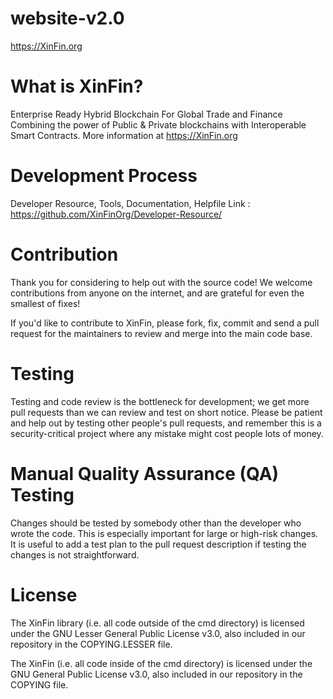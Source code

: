 # website-v2.0
https://XinFin.org 

# What is XinFin?
Enterprise Ready Hybrid Blockchain For Global Trade and Finance
Combining the power of Public & Private blockchains with Interoperable Smart Contracts. More information at https://XinFin.org

# Development Process 

Developer Resource, Tools, Documentation, Helpfile Link : https://github.com/XinFinOrg/Developer-Resource/ 

# Contribution

Thank you for considering to help out with the source code! We welcome contributions from anyone on the internet, and are grateful for even the smallest of fixes!

If you'd like to contribute to XinFin, please fork, fix, commit and send a pull request for the maintainers to review and merge into the main code base.

# Testing

Testing and code review is the bottleneck for development; we get more pull requests than we can review and test on short notice. Please be patient and help out by testing other people's pull requests, and remember this is a security-critical project where any mistake might cost people lots of money.

# Manual Quality Assurance (QA) Testing

Changes should be tested by somebody other than the developer who wrote the code. This is especially important for large or high-risk changes. It is useful to add a test plan to the pull request description if testing the changes is not straightforward.

# License

The XinFin library (i.e. all code outside of the cmd directory) is licensed under the GNU Lesser General Public License v3.0, also included in our repository in the COPYING.LESSER file.

The XinFin (i.e. all code inside of the cmd directory) is licensed under the GNU General Public License v3.0, also included in our repository in the COPYING file.
